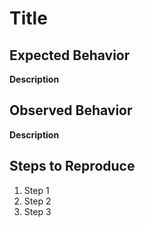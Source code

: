 # Title

## Expected Behavior
**Description**

## Observed Behavior
**Description**

## Steps to Reproduce
1. Step 1
2. Step 2
3. Step 3
